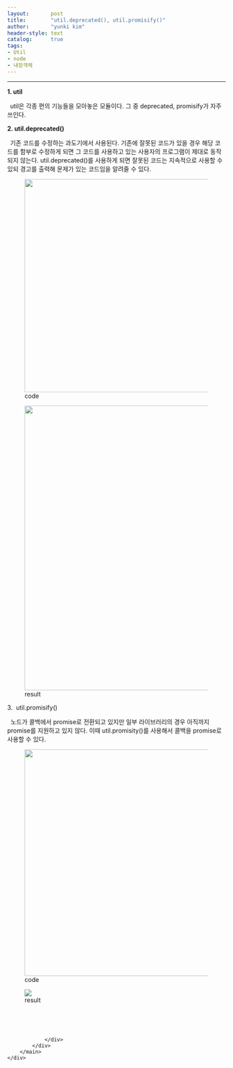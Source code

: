```yaml
---
layout:       post
title:        "util.deprecated(), util.promisify()"
author:       "yunki kim"
header-style: text
catalog:      true
tags: 
- Util
- node
- 내장객체
---
```


<head></head>
<body id="tt-body-page" class="">
<div id="wrap" class="wrap-right">
    <div id="container">
        <main class="main ">
            <div class="area-main">
                <div class="area-view">
                    <div class="article-header"></div>
                    <hr>
                    <div class="article-view">
                        <div class="contents_style">
                            <p><b>1. util</b></p>
<p><b>&nbsp;&nbsp;</b>util은 각종 편의 기능들을 모아놓은 모듈이다. 그 중 deprecated, promisify가 자주 쓰인다.</p>
<p><b>2. util.deprecated()</b></p>
<p><b>&nbsp;&nbsp;</b>기존 코드를 수정하는 과도기에서 사용된다. 기존에 잘못된 코드가 있을 경우 해당 코드를 함부로 수정하게 되면 그 코드를 사용하고 있는 사용자의 프로그램이 제대로 동작되지 않는다. util.deprecated()를 사용하게 되면 잘못된 코드는 지속적으로 사용할 수 있되 경고를 출력해 문제가 있는 코드임을 알려줄 수 있다.</p>
<p></p><figure class="imageblock alignLeft" data-origin-width="0" data-origin-height="0" width="491" data-ke-mobilestyle="widthContent">
    <span data-lightbox="lightbox">
        <img src="/img/dXRpbC5kZXByZWNhdGVkKCksIHV0aWwucHJvbWlzaWZ5KCk=/img.png" data-origin-width="0" data-origin-height="0" width="491" data-ke-mobilestyle="widthContent">
    </span>
    <figcaption>code</figcaption>
</figure><figure class="imageblock alignLeft" data-origin-width="0" data-origin-height="0" width="656" data-ke-mobilestyle="widthContent">
    <span data-lightbox="lightbox">
        <img src="/img/dXRpbC5kZXByZWNhdGVkKCksIHV0aWwucHJvbWlzaWZ5KCk=/img_1.png" data-origin-width="0" data-origin-height="0" width="656" data-ke-mobilestyle="widthContent">
    </span>
    <figcaption>result</figcaption>
</figure><p></p>
<p>3.&nbsp; util.promisify()</p>
<p>&nbsp; 노드가 콜백에서 promise로 전환되고 있지만 일부 라이브러리의 경우 아직까지 promise를 지원하고 있지 않다. 이때 util.promisity()를 사용해서 콜백을 promise로 사용할 수 있다.</p>
<p></p><figure class="imageblock alignLeft" data-origin-width="0" data-origin-height="0" width="522" data-ke-mobilestyle="widthContent">
    <span data-lightbox="lightbox">
        <img src="/img/dXRpbC5kZXByZWNhdGVkKCksIHV0aWwucHJvbWlzaWZ5KCk=/img_2.png" data-origin-width="0" data-origin-height="0" width="522" data-ke-mobilestyle="widthContent">
    </span>
    <figcaption>code</figcaption>
</figure><figure class="imageblock alignLeft" data-origin-width="0" data-origin-height="0" data-ke-mobilestyle="widthContent">
    <span data-lightbox="lightbox">
        <img src="/img/dXRpbC5kZXByZWNhdGVkKCksIHV0aWwucHJvbWlzaWZ5KCk=/img_3.png" data-origin-width="0" data-origin-height="0" data-ke-mobilestyle="widthContent">
    </span>
    <figcaption>result</figcaption>
</figure><p></p>
<p>&nbsp;</p>
                        </div>
                        <br>
                        <div class="tags"></div>
                    </div>
                    
                </div>
            </div>
        </main>
    </div>
</div>


</body>